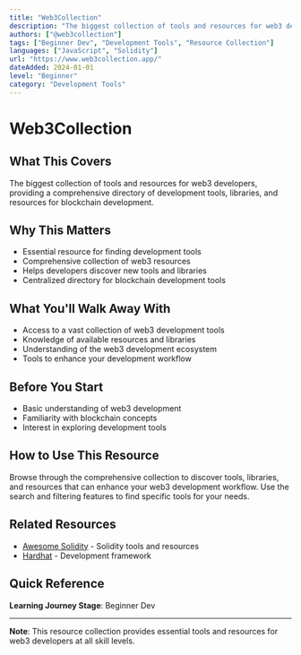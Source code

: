 ```yaml
---
title: "Web3Collection"
description: "The biggest collection of tools and resources for web3 developers"
authors: ["@web3collection"]
tags: ["Beginner Dev", "Development Tools", "Resource Collection"]
languages: ["JavaScript", "Solidity"]
url: "https://www.web3collection.app/"
dateAdded: 2024-01-01
level: "Beginner"
category: "Development Tools"
---
```


# Web3Collection

## What This Covers

The biggest collection of tools and resources for web3 developers, providing a comprehensive directory of development tools, libraries, and resources for blockchain development.

## Why This Matters

- Essential resource for finding development tools
- Comprehensive collection of web3 resources
- Helps developers discover new tools and libraries
- Centralized directory for blockchain development tools

## What You'll Walk Away With

- Access to a vast collection of web3 development tools
- Knowledge of available resources and libraries
- Understanding of the web3 development ecosystem
- Tools to enhance your development workflow

## Before You Start

- Basic understanding of web3 development
- Familiarity with blockchain concepts
- Interest in exploring development tools

## How to Use This Resource

Browse through the comprehensive collection to discover tools, libraries, and resources that can enhance your web3 development workflow. Use the search and filtering features to find specific tools for your needs.

## Related Resources

- [Awesome Solidity](https://github.com/bkrem/awesome-solidity) - Solidity tools and resources
- [Hardhat](https://hardhat.org/) - Development framework

## Quick Reference

**Learning Journey Stage**: Beginner Dev

---

**Note**: This resource collection provides essential tools and resources for web3 developers at all skill levels. 